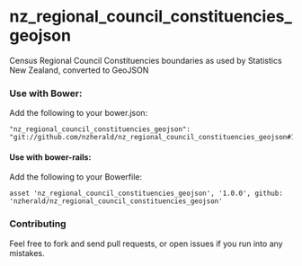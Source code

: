 nz_regional_council_constituencies_geojson
============================

Census Regional Council Constituencies boundaries as used by Statistics New Zealand, converted to GeoJSON

### Use with Bower:

Add the following to your bower.json:

```
"nz_regional_council_constituencies_geojson": "git://github.com/nzherald/nz_regional_council_constituencies_geojson#1.0.0"
```

#### Use with bower-rails:

Add the following to your Bowerfile:

```
asset 'nz_regional_council_constituencies_geojson', '1.0.0', github: 'nzherald/nz_regional_council_constituencies_geojson'
```

### Contributing

Feel free to fork and send pull requests, or open issues if you run into
any mistakes.
